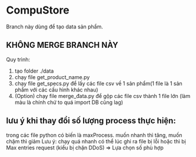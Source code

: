# CompuStore
Branch này dùng để tạo data sản phẩm.
## KHÔNG MERGE BRANCH NÀY
Quy trình:
1. tạo folder ./data
2. chạy file get_product_name.py
3. chạy file get_specs.py để lấy các file csv về 1 sản phẩm(1 file là 1 sản phẩm với các cấu hình khác nhau)
4. (Option) chạy file merge_đata.py để gộp các file csv thành 1 file lớn (làm màu là chính chứ to quá import DB cũng lag)

## lưu ý khi thay đổi số lượng process thực hiện:
trong các file python có biến là maxProcess. muốn nhanh thì tăng, muốn chậm thì giảm
Lưu ý: chạy quá nhanh có thể lúc ghi ra file bị lỗi hoặc thì bị Max entries request (kiểu bị chặn DDoS) => Lựa chọn số phù hợp

